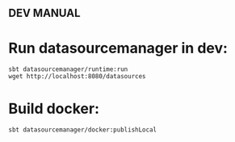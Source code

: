## DEV MANUAL

# Run datasourcemanager in dev:

```
sbt datasourcemanager/runtime:run
wget http://localhost:8080/datasources
```

# Build docker:
```
sbt datasourcemanager/docker:publishLocal
```